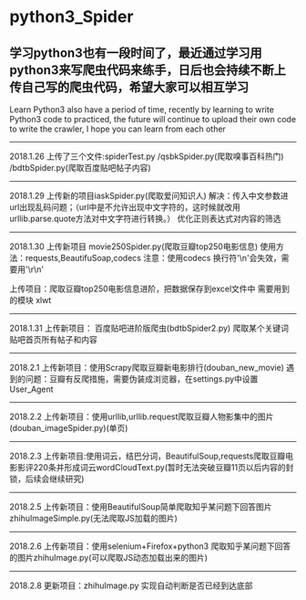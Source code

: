 # python3_Spider
学习python3也有一段时间了，最近通过学习用python3来写爬虫代码来练手，日后也会持续不断上传自己写的爬虫代码，希望大家可以相互学习
-----------------------

Learn Python3 also have a period of time, recently by learning to write Python3 code to practiced, the future will continue to upload their own code to write the crawler, I hope you can learn from each other



--------------
2018.1.26
上传了三个文件:spiderTest.py  /qsbkSpider.py(爬取嗅事百科热门) /bdtbSpider.py(爬取百度贴吧帖子内容)


-------------------
2018.1.29
上传新的项目iaskSpider.py(爬取爱问知识人)
解决：传入中文参数进url出现乱码问题；（url中是不允许出现中文字符的，这时候就改用urllib.parse.quote方法对中文字符进行转换。）
      优化正则表达式对内容的筛选

-------------------------
2018.1.30
上传新项目 movie250Spider.py(爬取豆瓣top250电影信息)
使用方法：requests,BeautifuSoap,codecs
注意：使用codecs 换行符'\n'会失效，需要用'\r\n'

上传项目：爬取豆瓣top250电影信息进阶，把数据保存到excel文件中
需要用到的模块 xlwt

--------------------------------
2018.1.31
上传新项目： 百度贴吧进阶版爬虫(bdtbSpider2.py) 爬取某个关键词贴吧首页所有帖子和内容

---------------------------------
2018.2.1
上传新项目：使用Scrapy爬取豆瓣新电影排行(douban_new_movie)
遇到的问题：豆瓣有反爬措施，需要伪装成浏览器，在settings.py中设置User_Agent

-----------------------------------
2018.2.2
上传新项目：使用urllib,urllib.request爬取豆瓣人物影集中的图片(douban_imageSpider.py)(单页)

-----------------------------------
2018.2.3
上传新项目:使用词云，结巴分词，BeautifulSoup,requests爬取豆瓣电影影评220条并形成词云wordCloudText.py(暂时无法突破豆瓣11页以后内容的封锁，后续会继续研究) 

--------------------------------------
2018.2.5
上传新项目：使用BeautifulSoup简单爬取知乎某问题下回答图片zhihuImageSimple.py(无法爬取JS加载的图片)

-------------------------------------------
2018.2.6
上传新项目：使用selenium+Firefox+python3 爬取知乎某问题下回答的图片zhihuImage.py(可以爬取JS动态加载出来的图片)

----------------------------------------------
2018.2.8
更新项目：zhihuImage.py  实现自动判断是否已经到达底部
